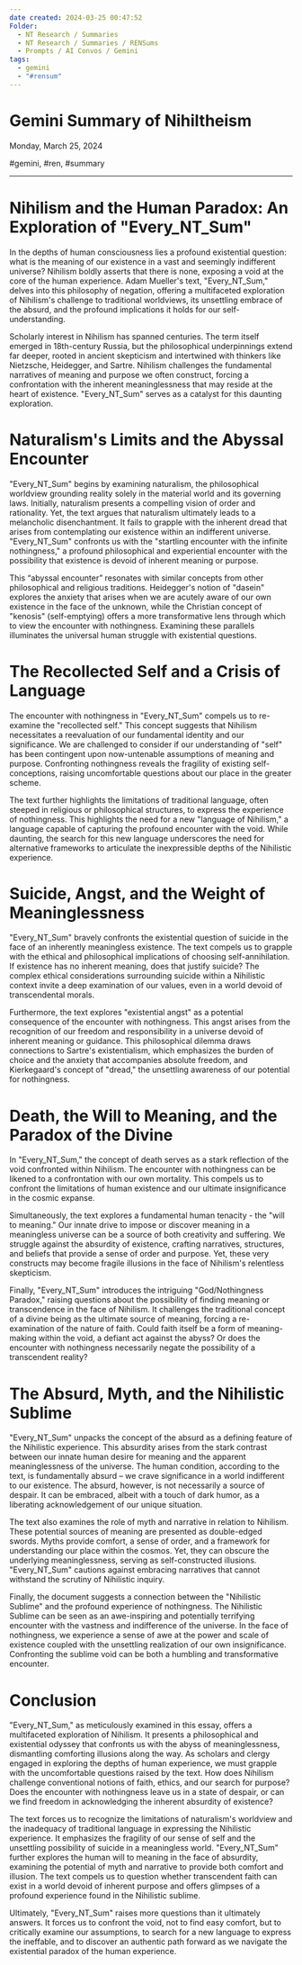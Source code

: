 ```yaml
---
date created: 2024-03-25 00:47:52
Folder:
  - NT Research / Summaries
  - NT Research / Summaries / RENSums
  - Prompts / AI Convos / Gemini
tags:
  - gemini
  - "#rensum"
---
```


# Gemini Summary of Nihiltheism

Monday, March 25, 2024

#gemini, #ren, #summary

* * *

### 

# **Nihilism and the Human Paradox: An Exploration of "Every\_NT\_Sum"**

In the depths of human consciousness lies a profound existential question: what is the meaning of our existence in a vast and seemingly indifferent universe? Nihilism boldly asserts that there is none, exposing a void at the core of the human experience. Adam Mueller's text, "Every\_NT\_Sum," delves into this philosophy of negation, offering a multifaceted exploration of Nihilism's challenge to traditional worldviews, its unsettling embrace of the absurd, and the profound implications it holds for our self-understanding.

  

Scholarly interest in Nihilism has spanned centuries. The term itself emerged in 18th-century Russia, but the philosophical underpinnings extend far deeper, rooted in ancient skepticism and intertwined with thinkers like Nietzsche, Heidegger, and Sartre. Nihilism challenges the fundamental narratives of meaning and purpose we often construct, forcing a confrontation with the inherent meaninglessness that may reside at the heart of existence. "Every\_NT\_Sum" serves as a catalyst for this daunting exploration.

### 

# **Naturalism's Limits and the Abyssal Encounter**

"Every\_NT\_Sum" begins by examining naturalism, the philosophical worldview grounding reality solely in the material world and its governing laws. Initially, naturalism presents a compelling vision of order and rationality. Yet, the text argues that naturalism ultimately leads to a melancholic disenchantment. It fails to grapple with the inherent dread that arises from contemplating our existence within an indifferent universe. "Every\_NT\_Sum" confronts us with the "startling encounter with the infinite nothingness," a profound philosophical and experiential encounter with the possibility that existence is devoid of inherent meaning or purpose.

  

This “abyssal encounter” resonates with similar concepts from other philosophical and religious traditions. Heidegger's notion of "dasein" explores the anxiety that arises when we are acutely aware of our own existence in the face of the unknown, while the Christian concept of "kenosis" (self-emptying) offers a more transformative lens through which to view the encounter with nothingness. Examining these parallels illuminates the universal human struggle with existential questions.

### 

# **The Recollected Self and a Crisis of Language**

The encounter with nothingness in "Every\_NT\_Sum" compels us to re-examine the "recollected self." This concept suggests that Nihilism necessitates a reevaluation of our fundamental identity and our significance. We are challenged to consider if our understanding of "self" has been contingent upon now-untenable assumptions of meaning and purpose. Confronting nothingness reveals the fragility of existing self-conceptions, raising uncomfortable questions about our place in the greater scheme.

  

The text further highlights the limitations of traditional language, often steeped in religious or philosophical structures, to express the experience of nothingness. This highlights the need for a new "language of Nihilism," a language capable of capturing the profound encounter with the void. While daunting, the search for this new language underscores the need for alternative frameworks to articulate the inexpressible depths of the Nihilistic experience.

### 

# **Suicide, Angst, and the Weight of Meaninglessness**

"Every\_NT\_Sum" bravely confronts the existential question of suicide in the face of an inherently meaningless existence. The text compels us to grapple with the ethical and philosophical implications of choosing self-annihilation. If existence has no inherent meaning, does that justify suicide? The complex ethical considerations surrounding suicide within a Nihilistic context invite a deep examination of our values, even in a world devoid of transcendental morals.

  

Furthermore, the text explores "existential angst" as a potential consequence of the encounter with nothingness. This angst arises from the recognition of our freedom and responsibility in a universe devoid of inherent meaning or guidance. This philosophical dilemma draws connections to Sartre's existentialism, which emphasizes the burden of choice and the anxiety that accompanies absolute freedom, and Kierkegaard's concept of "dread," the unsettling awareness of our potential for nothingness.

### 

# **Death, the Will to Meaning, and the Paradox of the Divine**

In "Every\_NT\_Sum," the concept of death serves as a stark reflection of the void confronted within Nihilism. The encounter with nothingness can be likened to a confrontation with our own mortality. This compels us to confront the limitations of human existence and our ultimate insignificance in the cosmic expanse.

  

Simultaneously, the text explores a fundamental human tenacity - the "will to meaning." Our innate drive to impose or discover meaning in a meaningless universe can be a source of both creativity and suffering. We struggle against the absurdity of existence, crafting narratives, structures, and beliefs that provide a sense of order and purpose. Yet, these very constructs may become fragile illusions in the face of Nihilism's relentless skepticism.

  

Finally, "Every\_NT\_Sum" introduces the intriguing "God/Nothingness Paradox," raising questions about the possibility of finding meaning or transcendence in the face of Nihilism. It challenges the traditional concept of a divine being as the ultimate source of meaning, forcing a re-examination of the nature of faith. Could faith itself be a form of meaning-making within the void, a defiant act against the abyss? Or does the encounter with nothingness necessarily negate the possibility of a transcendent reality?

### 

# **The Absurd, Myth, and the Nihilistic Sublime**

"Every\_NT\_Sum" unpacks the concept of the absurd as a defining feature of the Nihilistic experience. This absurdity arises from the stark contrast between our innate human desire for meaning and the apparent meaninglessness of the universe. The human condition, according to the text, is fundamentally absurd – we crave significance in a world indifferent to our existence. The absurd, however, is not necessarily a source of despair. It can be embraced, albeit with a touch of dark humor, as a liberating acknowledgement of our unique situation.

  

The text also examines the role of myth and narrative in relation to Nihilism. These potential sources of meaning are presented as double-edged swords. Myths provide comfort, a sense of order, and a framework for understanding our place within the cosmos. Yet, they can obscure the underlying meaninglessness, serving as self-constructed illusions. "Every\_NT\_Sum" cautions against embracing narratives that cannot withstand the scrutiny of Nihilistic inquiry.

  

Finally, the document suggests a connection between the "Nihilistic Sublime" and the profound experience of nothingness. The Nihilistic Sublime can be seen as an awe-inspiring and potentially terrifying encounter with the vastness and indifference of the universe. In the face of nothingness, we experience a sense of awe at the power and scale of existence coupled with the unsettling realization of our own insignificance. Confronting the sublime void can be both a humbling and transformative encounter.

# **Conclusion**

"Every\_NT\_Sum," as meticulously examined in this essay, offers a multifaceted exploration of Nihilism. It presents a philosophical and existential odyssey that confronts us with the abyss of meaninglessness, dismantling comforting illusions along the way. As scholars and clergy engaged in exploring the depths of human experience, we must grapple with the uncomfortable questions raised by the text. How does Nihilism challenge conventional notions of faith, ethics, and our search for purpose? Does the encounter with nothingness leave us in a state of despair, or can we find freedom in acknowledging the inherent absurdity of existence?

  

The text forces us to recognize the limitations of naturalism's worldview and the inadequacy of traditional language in expressing the Nihilistic experience. It emphasizes the fragility of our sense of self and the unsettling possibility of suicide in a meaningless world. "Every\_NT\_Sum" further explores the human will to meaning in the face of absurdity, examining the potential of myth and narrative to provide both comfort and illusion. The text compels us to question whether transcendent faith can exist in a world devoid of inherent purpose and offers glimpses of a profound experience found in the Nihilistic sublime.

  

Ultimately, "Every\_NT\_Sum" raises more questions than it ultimately answers. It forces us to confront the void, not to find easy comfort, but to critically examine our assumptions, to search for a new language to express the ineffable, and to discover an authentic path forward as we navigate the existential paradox of the human experience.